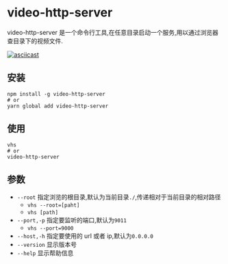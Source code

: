 # video-http-server

video-http-server 是一个命令行工具,在任意目录启动一个服务,用以通过浏览器查目录下的视频文件.

[![asciicast](https://asciinema.org/a/NcbE2NzqgN1iYc2v32r4xI9zT.svg)](https://asciinema.org/a/NcbE2NzqgN1iYc2v32r4xI9zT)

## 安装

```
npm install -g video-http-server
# or
yarn global add video-http-server
```

## 使用

```
vhs
# or
video-http-server
```

## 参数

- `--root` 指定浏览的根目录,默认为当前目录`./`,传递相对于当前目录的相对路径
  - `vhs --root=[paht]`
  - `vhs [path]`
- `--port,-p` 指定要监听的端口,默认为`9011`
  - `vhs --port=9000`
- `--host,-h` 指定要使用的 url 或者 ip,默认为`0.0.0.0`
- `--version` 显示版本号
- `--help` 显示帮助信息

